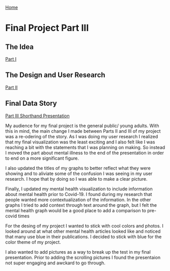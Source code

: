 [Home](/README.md)
# Final Project Part III
## The Idea
[Part I](/finalprojectpt1.md)

## The Design and User Research
[Part II](/finalprojectpt2.md)

## Final Data Story 
[Part III Shorthand Presentation](https://carnegiemellon.shorthandstories.com/gealy-final/index.html)

My audience for my final project is the general public/ young adults.  With this in mind, the main change I made between Parts II and III of my project was a re-odering of the story.  As I was doing my user research I realized that my final visualization was the least exciting and I also felt like I was reaching a bit with the statements that I was planning on making.  So instead I moved the part about mental illness to the end of the presentation in order to end on a more significant figure.

I also updated the titles of my graphs to better reflect what they were showing and to aliviate some of the confusion I was seeing in my user research.  I hope that by doing so I was able to make a clear picture.  

Finally, I updated my mental health visualization to include information about mental health prior to Covid-19.  I found during my research that people wanted more contextualization of the information.  In the other graphs I tried to add context through text around the graph, but I felt the mental health graph would be a good place to add a comparison to pre-covid times

For the desing of my project I wanted to stick with cool colors and photos.  I looked around at what other mental health articles looked like and noticed that many use blue in their publications.  I decided to stick with blue for the color theme of my project.  

I also wanted to add pictures as a way to break up the test in my final presentation.  Prior to adding the scrolling pictures I found the presentaion not super engaging and awckard to go through.
